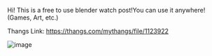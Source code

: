Hi! This is a free to use blender watch post!You can use it anywhere! (Games, Art, etc.)

Thangs Link: https://thangs.com/mythangs/file/1123922

![image](https://github.com/user-attachments/assets/4c208bd2-f022-4c9c-86da-fbfc3a084e4d)
